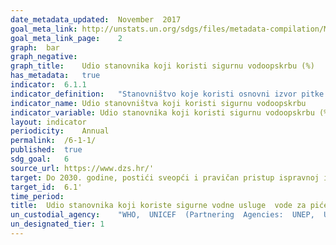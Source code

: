 ```yaml
---
date_metadata_updated:	November  2017
goal_meta_link:	http://unstats.un.org/sdgs/files/metadata-compilation/Metadata-Goal-6.pdf'
goal_meta_link_page:	2
graph:	bar
graph_negative:	
graph_title:	Udio stanovnika koji koristi sigurnu vodoopskrbu (%)
has_metadata:	true
indicator:	6.1.1
indicator_definition:	"Stanovništvo koje koristi osnovni izvor pitke vode (poboljšani izvori vode za piće, tj. opskrba vodom u stanu, dvorištu ili zemljištu, javne slavine ili hidranti, bušotine, zaštićene iskopane bušotine, zaštićeni izvori i kišnica) koja se nalazi u prostorijama i dostupna je po potrebi i bez fekalne (i prvenstveno) kemijske kontaminacije. Izvor: HZJZ"
indicator_name:	Udio stanovništva koji koristi sigurnu vodoopskrbu    
indicator_variable:	Udio stanovnika koji koristi sigurnu vodoopskrbu (%)
layout:	indicator
periodicity:	Annual  
permalink:	/6-1-1/
published:	true
sdg_goal:	6
source_url:	https://www.dzs.hr/'
target:	Do 2030. godine, postići sveopći i pravičan pristup ispravnoj i pristupačnoj vodi za piće za sve
target_id:	6.1'
time_period:	
title:	Udio stanovnika koji koriste sigurne vodne usluge  vode za piće
un_custodial_agency:	"WHO,  UNICEF  (Partnering  Agencies:  UNEP,  UN  Habitat)"
un_designated_tier:	1
---
```

